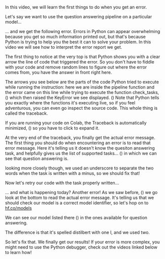 In this video, we will learn the first things to do when you get an error.

Let's say we want to use the question answering pipeline on a particular model...

... and we get the following error. Errors in Python can appear overwhelming because you get so much information printed out, but that's because Python is trying to help you the best it can to solve your problem. In this video we will see how to interpret the error report we get.

The first thing to notice at the very top is that Python shows you with a clear arrow the line of code that triggered the error. So you don't have to fiddle with your code and remove random lines to figure out where the error comes from, you have the answer in front right here.

The arrows you see below are the parts of the code Python tried to execute while running the instruction: here we are inside the pipeline function and the error came on this line while trying to execute the function check_tasks, () which then raised the KeyError we see displayed. () Note that Python tells you exactly where the functions it's executing live, so if you feel adventurous, you can even go inspect the source code. This whole thing is called the traceback.

If you are running your code on Colab, the Traceback is automatically minimized, () so you have to click to expand it.

At the very end of the traceback, you finally get the actual error message. The first thing you should do when encountering an error is to read that error message. Here it's telling us it doesn't know the quesiton answering task, and helpfully gives us the list of supported tasks... () in which we can see that question answering is.

looking more closely though, we used an underscore to separate the two words when the task is written with a minus, so we should fix that!

Now let's retry our code with the task properly written...

... and what is happening today? Another error! As we saw before, () we go look at the bottom to read the actual error message. It's telling us that we should check our model is a correct model identifier, so let's hop on to [hf.co/models](http://hf.co/models) 

We can see our model listed there () in the ones available for question answering.

The difference is that it's spelled distilbert with one l, and we used two.

So let's fix that. We finally get our results! If your error is more complex, you might need to use the Python debugger, check out the videos linked below to learn how!
